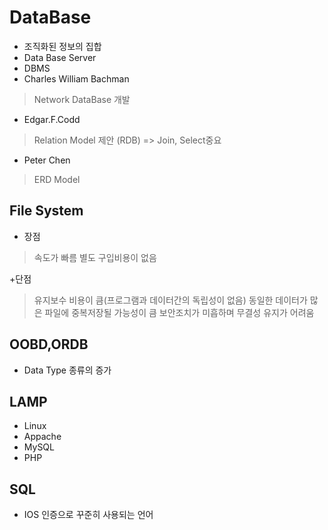 DataBase
===========
+ 조직화된 정보의 집합
+ Data Base Server
+ DBMS
+ Charles William Bachman
> Network DataBase 개발
+ Edgar.F.Codd
> Relation Model 제안 (RDB) => Join, Select중요
+ Peter Chen
> ERD Model


File System
------------
+ 장점
> 속도가 빠름
> 별도 구입비용이 없음

+단점
> 유지보수 비용이 큼(프로그램과 데이터간의 독립성이 없음)
> 동일한 데이터가 많은 파일에 중복저장될 가능성이 큼
> 보안조치가 미흡하며 무결성 유지가 어려움


OOBD,ORDB
--------------
+ Data Type 종류의 증가


LAMP
------
+ Linux
+ Appache
+ MySQL
+ PHP


SQL
--------
+ IOS 인증으로 꾸준히 사용되는 언어

